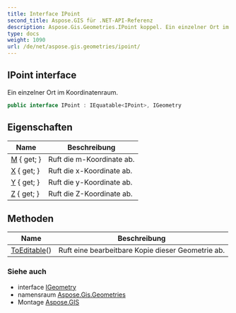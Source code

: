 ```yaml
---
title: Interface IPoint
second_title: Aspose.GIS für .NET-API-Referenz
description: Aspose.Gis.Geometries.IPoint koppel. Ein einzelner Ort im Koordinatenraum.
type: docs
weight: 1090
url: /de/net/aspose.gis.geometries/ipoint/
---
```

## IPoint interface

Ein einzelner Ort im Koordinatenraum.

```csharp
public interface IPoint : IEquatable<IPoint>, IGeometry
```

## Eigenschaften

| Name | Beschreibung |
| --- | --- |
| [M](../../aspose.gis.geometries/ipoint/m/) { get; } | Ruft die m-Koordinate ab. |
| [X](../../aspose.gis.geometries/ipoint/x/) { get; } | Ruft die x-Koordinate ab. |
| [Y](../../aspose.gis.geometries/ipoint/y/) { get; } | Ruft die y-Koordinate ab. |
| [Z](../../aspose.gis.geometries/ipoint/z/) { get; } | Ruft die Z-Koordinate ab. |

## Methoden

| Name | Beschreibung |
| --- | --- |
| [ToEditable](../../aspose.gis.geometries/ipoint/toeditable/)() | Ruft eine bearbeitbare Kopie dieser Geometrie ab. |

### Siehe auch

* interface [IGeometry](../igeometry/)
* namensraum [Aspose.Gis.Geometries](../../aspose.gis.geometries/)
* Montage [Aspose.GIS](../../)



